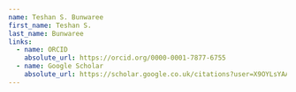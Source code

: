 ```yaml
---
name: Teshan S. Bunwaree
first_name: Teshan S.
last_name: Bunwaree
links:
  - name: ORCID
    absolute_url: https://orcid.org/0000-0001-7877-6755
  - name: Google Scholar
    absolute_url: https://scholar.google.co.uk/citations?user=X9OYLsYAAAAJ&hl=en
---
```

